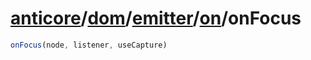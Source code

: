 # [anticore](../../../../../../#reference)/[dom](../../../#reference)/[emitter](../../#reference)/[on](../#reference)/<a name="reference">onFocus</a>

```js
onFocus(node, listener, useCapture)
```
